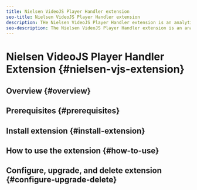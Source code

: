```yaml
---
title: Nielsen VideoJS Player Handler extension
seo-title: Nielsen VideoJS Player Handler extension
description: THe Nielsen VideoJS Player Handler extension is an analytics destination in Adobe Real-time Customer Data Platform. For more information about the extension functionality, see the extension page on Adobe Exchange.
seo-description: The Nielsen VideoJS Player Handler extension is an analytics destination in Adobe Real-time Customer Data Platform. For more information about the extension functionality, see the extension page on Adobe Exchange.
---
```


# Nielsen VideoJS Player Handler Extension {#nielsen-vjs-extension}

## Overview {#overview}

## Prerequisites {#prerequisites}

## Install extension {#install-extension}

## How to use the extension {#how-to-use}

## Configure, upgrade, and delete extension {#configure-upgrade-delete}